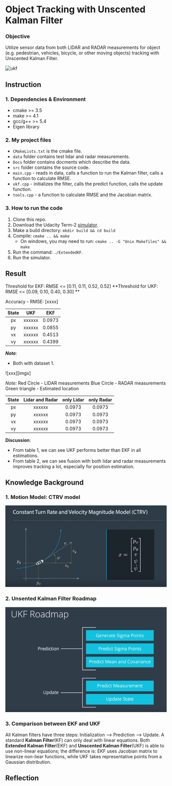 ﻿# **Object Tracking with Unscented Kalman Filter**

### Objective
Utilize sensor data from both LIDAR and RADAR measurements for object (e.g. pedestrian, vehicles, bicycle, or other moving objects) tracking with Unscented Kalman Filter.

![ukf][img2]

## Instruction
### 1. Dependencies & Environment

* cmake >= 3.5
* make >= 4.1
* gcc/g++ >= 5.4
* Eigen library

### 2. My project files

* `CMakeLists.txt` is the cmake file.
* `data` folder contains test lidar and radar measurements.
* `Docs` folder contains docments which describe the data.
* `src` folder contains the source code.
 * `main.cpp` - reads in data, calls a function to run the Kalman filter, calls a function to calculate RMSE.
 * `ukf.cpp` - initializes the filter, calls the predict function, calls the update function.
 * `tools.cpp` - a function to calculate RMSE and the Jacobian matrix.

### 3. How to run the code

1. Clone this repo.
2. Download the Udacity Term-2 [simulator](https://github.com/udacity/self-driving-car-sim/releases/tag/v1.0).
3. Make a build directory: `mkdir build && cd build`
4. Compile: `cmake .. && make` 
   * On windows, you may need to run: `cmake .. -G "Unix Makefiles" && make`
5. Run the command: `./ExtendedKF`.
6. Run the simulator.


## Result

Threshold for EKF: RMSE <= [0.11, 0.11, 0.52, 0.52] 
**Threshold for UKF: RMSE <= [0.09, 0.10, 0.40, 0.30] **

Accuracy - RMSE: [xxxx]

|      State  |  UKF   |    EKF    |   
|:-----------:|:------:|:---------:|
|      px     | xxxxxx |  0.0973   | 
|      py     | xxxxxx |  0.0855   |   
|      vx     | xxxxxx |  0.4513   |  
|      vy     | xxxxxx |  0.4399   | 


**_Note_**:

* Both with dataset 1.


![xxx][imgx]


_Note:_
Red Circle - LIDAR measurements
Blue Circle - RADAR measurements
Green triangle - Estimated location


|      State  |  Lidar and Radar   |    only Lidar  |   only Radar   |
|:-----------:|:------------------:|:--------------:|:--------------:|
|      px     |    xxxxxx          |    0.0973      |    0.0973      |
|      py     |    xxxxxx          |    0.0973      |    0.0973      |  
|      vx     |    xxxxxx          |    0.0973      |    0.0973      | 
|      vy     |    xxxxxx          |    0.0973      |    0.0973      |

**Discussion**:

* From table 1, we can see UKF performs better than EKF in all estimations.
* From table 2, we can see fusion with both lidar and radar measurements improves tracking a lot, especially for position estimation.

## Knowledge Background

### 1. Motion Model: CTRV model

![CTRV mdoel][img1]

### 2. Unsented Kalman Filter Roadmap

![roadmap][img3]

### 3. Comparison between EKF and UKF

All Kalman filters have three steps: Initialization --> Prediction --> Update. A standard **Kalman Filter**(KF) can only deal with linear equations. Both **Extended Kalman Filter**(EKF) and **Unscented Kalman Filter**(UKF) is able to use non-linear equations; the difference is: EKF uses Jacobian matrix to linearize non-liear functions, while UKF takes representative points from a Gaussian distribution. 

## Reflection


[//]: # (Image References)
[img1]: ./extra/ctrv.jpg
[img2]: ./extra/ukf.jpf
[img3]: ./extra/ukf_roadmap.jpg

[img4]: ./extra/ekf_vs_kf.jpg
[img5]: ./extra/lidar.jpg
[img6]: ./extra/radar.jpg
